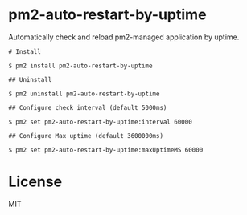 # pm2-auto-restart-by-uptime

Automatically check and reload pm2-managed application by uptime.

```
# Install

$ pm2 install pm2-auto-restart-by-uptime

## Uninstall

$ pm2 uninstall pm2-auto-restart-by-uptime

## Configure check interval (default 5000ms)

$ pm2 set pm2-auto-restart-by-uptime:interval 60000

## Configure Max uptime (default 3600000ms)

$ pm2 set pm2-auto-restart-by-uptime:maxUptimeMS 60000
```

# License

MIT
